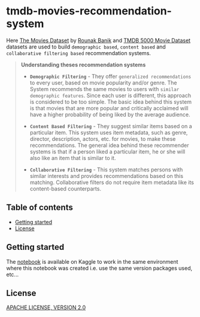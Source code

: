 # tmdb-movies-recommendation-system

Here [The Movies Dataset](https://www.kaggle.com/rounakbanik/the-movies-dataset) by [Rounak Banik](https://www.kaggle.com/rounakbanik) and [TMDB 5000 Movie Dataset](https://www.kaggle.com/tmdb/tmdb-movie-metadata) datasets are used to build `demographic based`, `content based` and `collaborative filtering based` recommendation systems.

> **Understanding theses recommendation systems**
>
> - **`Demographic Filtering`** - They offer `generalized recommendations` to every user, based on movie popularity and/or genre. The System recommends the same movies to users with `similar demographic features`. Since each user is different, this approach is considered to be too simple. The basic idea behind this system is that movies that are more popular and critically acclaimed will have a higher probability of being liked by the average audience.
>
> - **`Content Based Filtering`** - They suggest similar items based on a particular item. This system uses item metadata, such as genre, director, description, actors, etc. for movies, to make these recommendations. The general idea behind these recommender systems is that if a person liked a particular item, he or she will also like an item that is similar to it.
>
> - **`Collaborative Filtering`** - This system matches persons with similar interests and provides recommendations based on this matching. Collaborative filters do not require item metadata like its content-based counterparts.

## Table of contents

- [Getting started](#getting-started)
- [License](#license)

## Getting started

The [notebook](https://www.kaggle.com/akashsdas/tmdb-movies-recommendation-system) is available on Kaggle to work in the same environment where this notebook was created i.e. use the same version packages used, etc...

## License

[APACHE LICENSE, VERSION 2.0](./LICENSE)
